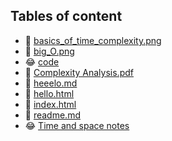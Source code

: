 ## Tables of content
- 🤣 [basics_of_time_complexity.png](./basics_of_time_complexity.png)
- 🤣 [big_O.png](./big_O.png)
- 😂 [code](./code)
- 🤣 [Complexity Analysis.pdf](./Complexity%20Analysis.pdf)
- 🤣 [heeelo.md](./heeelo.md)
- 🤣 [hello.html](./hello.html)
- 🤣 [index.html](./index.html)
- 🤣 [readme.md](./readme.md)
- 😂 [Time and space notes](./Time%20and%20space%20notes)
